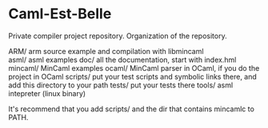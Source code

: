 # Caml-Est-Belle
Private compiler project repository.
Organization of the repository.

ARM/     arm source example and compilation with libmincaml   
asml/    asml examples
doc/     all the documentation, start with index.hml
mincaml/ MinCaml examples
ocaml/   MinCaml parser in OCaml, if you do the project in OCaml
scripts/ put your test scripts and symbolic links there, and add this 
         directory to your path
tests/   put your tests there
tools/   asml intepreter (linux binary)

It's recommend that you add scripts/ and the dir that contains mincamlc 
to PATH.
